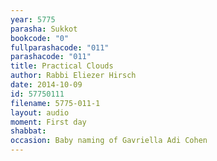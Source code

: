 ```yaml
---
year: 5775
parasha: Sukkot
bookcode: "0"
fullparashacode: "011"
parashacode: "011"
title: Practical Clouds
author: Rabbi Eliezer Hirsch
date: 2014-10-09
id: 57750111
filename: 5775-011-1
layout: audio
moment: First day
shabbat: 
occasion: Baby naming of Gavriella Adi Cohen
---
```

